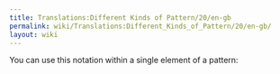 ```yaml
---
title: Translations:Different Kinds of Pattern/20/en-gb
permalink: wiki/Translations:Different_Kinds_of_Pattern/20/en-gb/
layout: wiki
---
```


You can use this notation within a single element of a pattern:
